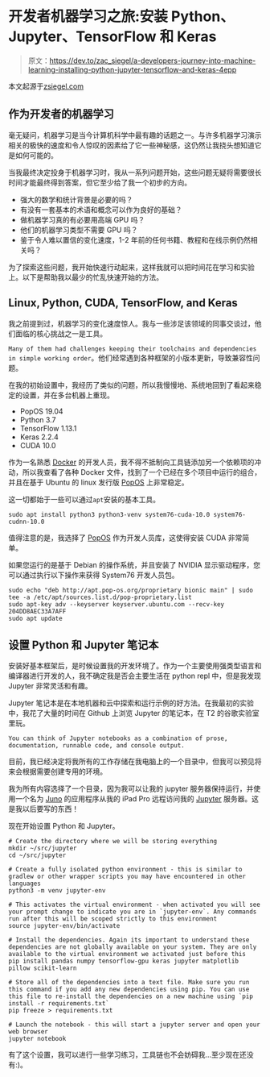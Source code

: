 # 开发者机器学习之旅:安装 Python、Jupyter、TensorFlow 和 Keras

> 原文：<https://dev.to/zac_siegel/a-developers-journey-into-machine-learning-installing-python-jupyter-tensorflow-and-keras-4epp>

本文起源于[zsiegel.com](https://www.zsiegel.com/2019/05/30/developers-journey-into-machine-learning-part1)

## 作为开发者的机器学习

毫无疑问，机器学习是当今计算机科学中最有趣的话题之一。与许多机器学习演示相关的极快的速度和令人惊叹的因素给了它一些神秘感，这仍然让我挠头想知道它是如何可能的。

当我最终决定投身于机器学习时，我从一系列问题开始，这些问题无疑将需要很长时间才能最终得到答案，但它至少给了我一个初步的方向。

*   强大的数学和统计背景是必要的吗？
*   有没有一套基本的术语和概念可以作为良好的基础？
*   做机器学习真的有必要用高端 GPU 吗？
*   他们的机器学习类型不需要 GPU 吗？
*   鉴于令人难以置信的变化速度，1-2 年前的任何书籍、教程和在线示例仍然相关吗？

为了探索这些问题，我开始快速行动起来，这样我就可以把时间花在学习和实验上。以下是帮助我以最少的忙乱快速开始的方法。

## Linux, Python, CUDA, TensorFlow, and Keras

我之前提到过，机器学习的变化速度惊人。我与一些涉足该领域的同事交谈过，他们面临的核心挑战之一是工具。

`Many of them had challenges keeping their toolchains and dependencies in simple working order`。他们经常遇到各种框架的小版本更新，导致兼容性问题。

在我的初始设置中，我经历了类似的问题，所以我慢慢地、系统地回到了看起来稳定的设置，并在多台机器上重现。

*   PopOS 19.04
*   Python 3.7
*   TensorFlow 1.13.1
*   Keras 2.2.4
*   CUDA 10.0

作为一名熟悉 [Docker](https://www.docker.com/) 的开发人员，我不得不抵制向工具链添加另一个依赖项的冲动，所以我查看了各种 Docker 文件，找到了一个已经在多个项目中运行的组合，并且在基于 Ubuntu 的 linux 发行版 [PopOS](https://system76.com/pop) 上非常稳定。

这一切都始于一些可以通过`apt`安装的基本工具。

```
sudo apt install python3 python3-venv system76-cuda-10.0 system76-cudnn-10.0 
```

值得注意的是，我选择了 [PopOS](https://system76.com/pop) 作为开发人员库，这使得安装 CUDA 非常简单。

如果您运行的是基于 Debian 的操作系统，并且安装了 NVIDIA 显示驱动程序，您可以通过执行以下操作来获得 System76 开发人员包。

```
sudo echo "deb http://apt.pop-os.org/proprietary bionic main" | sudo tee -a /etc/apt/sources.list.d/pop-proprietary.list
sudo apt-key adv --keyserver keyserver.ubuntu.com --recv-key 204DD8AEC33A7AFF
sudo apt update 
```

## 设置 Python 和 Jupyter 笔记本

安装好基本框架后，是时候设置我的开发环境了。作为一个主要使用强类型语言和编译器进行开发的人，我不确定我是否会主要生活在 python repl 中，但是我发现 Jupyter 非常灵活和有趣。

Jupyter 笔记本是在本地机器和云中探索和运行示例的好方法。在我最初的实验中，我花了大量的时间在 Github 上浏览 Jupyter 的笔记本，在 T2 的谷歌实验室里玩。

`You can think of Jupyter notebooks as a combination of prose, documentation, runnable code, and console output.`

目前，我已经决定将我所有的工作存储在我电脑上的一个目录中，但我可以预见将来会根据需要创建专用的环境。

我为所有内容选择了一个目录，因为我可以让我的 jupyter 服务器保持运行，并使用一个名为 [Juno](https://juno.sh/) 的应用程序从我的 iPad Pro 远程访问我的 [Jupyter](https://jupyter.org/) 服务器。这是我以后要写的东西！

现在开始设置 Python 和 Jupyter。

```
# Create the directory where we will be storing everything
mkdir ~/src/jupyter
cd ~/src/jupyter

# Create a fully isolated python environment - this is similar to gradlew or other wrapper scripts you may have encountered in other languages
python3 -m venv jupyter-env

# This activates the virtual environment - when activated you will see your prompt change to indicate you are in `jupyter-env`. Any commands run after this will be scoped strictly to this environment
source jupyter-env/bin/activate

# Install the dependencies. Again its important to understand these dependencies are not globally available on your system. They are only available to the virtual environment we activated just before this
pip install pandas numpy tensorflow-gpu keras jupyter matplotlib pillow scikit-learn

# Store all of the dependencies into a text file. Make sure you run this command if you add any new dependencies using pip. You can use this file to re-install the dependencies on a new machine using `pip install -r requirements.txt`
pip freeze > requirements.txt

# Launch the notebook - this will start a jupyter server and open your web browser
jupyter notebook 
```

有了这个设置，我可以进行一些学习练习，工具链也不会妨碍我...至少现在还没有:)。